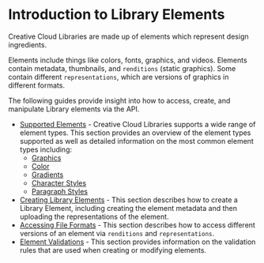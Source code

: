 # Introduction to Library Elements

Creative Cloud Libraries are made up of elements which represent design ingredients.

Elements include things like colors, fonts, graphics, and videos. Elements contain metadata, thumbnails, and `renditions` (static graphics). Some contain different `representations`, which are versions of graphics in different formats.

The following guides provide insight into how to access, create, and manipulate Library elements via the API.

- [Supported Elements](./supported-elements/) - Creative Cloud Libraries supports a wide range of element types. This section provides an overview of the element types supported as well as detailed information on the most common element types including:
  - [Graphics](./supported-elements/#graphics)
  - [Color](./supported-elements/#color)
  - [Gradients](./supported-elements/#gradient)
  - [Character Styles](supported-elements/#character-style)
  - [Paragraph Styles](./supported-elements/#paragraph-style)
- [Creating Library Elements](./creating-elements/) - This section describes how to create a Library Element, including creating the element metadata and then uploading the representations of the element.
- [Accessing File Formats](./accessing-file-formats/) - This section describes how to access different versions of an element via `renditions` and `representations`.
- [Element Validations](./element-validations/) - This section provides information on the validation rules that are used when creating or modifying elements.
